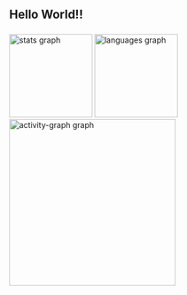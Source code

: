 <h2 align="left">Hello World!!</h2>

###

<div align="left">
  <img src="https://github-readme-stats.vercel.app/api?username=Basaglia08&hide_title=false&hide_rank=false&show_icons=true&include_all_commits=true&count_private=true&disable_animations=false&theme=gotham&locale=en&hide_border=false&order=1" height="150" alt="stats graph"  />
  <img src="https://github-readme-stats.vercel.app/api/top-langs?username=Basaglia08&locale=en&hide_title=false&layout=compact&card_width=320&langs_count=5&theme=gotham&hide_border=false&order=2" height="150" alt="languages graph"  />
  <img src="https://github-readme-activity-graph.vercel.app/graph?username=Basaglia08&radius=16&theme=gotham&area=true&order=5" height="300" alt="activity-graph graph"  />
</div>

###
